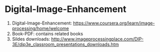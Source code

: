 # Digital-Image-Enhancement
 
1. Digital-Image-Enhancement: https://www.coursera.org/learn/image-processing/home/welcome
2. Book-PDF: contains related books
3. Sildes downloads: http://www.imageprocessingplace.com/DIP-3E/dip3e_classroom_presentations_downloads.htm
